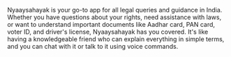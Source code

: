 Nyaaysahayak is your go-to app for all legal queries and guidance in India. Whether you have questions about your rights, need assistance with laws, or want to understand important documents like Aadhar card, PAN card, voter ID, and driver's license, Nyaaysahayak has you covered. It's like having a knowledgeable friend who can explain everything in simple terms, and you can chat with it or talk to it using voice commands.
